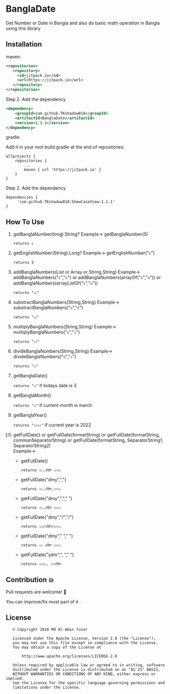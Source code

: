# BanglaDate
Get Number or Date in Bangla and also do basic math operation in Bangla using this library

## Installation

maven:
```xml
<repositories>
   <repository>
     <id>jitpack.io</id>
     <url>https://jitpack.io</url>
   </repository>
</repositories>
```
 
Step 2. Add the dependency
```xml
<dependency>
    <groupId>com.github.TKshadow018</groupId>
    <artifactId>BanglaDate</artifactId>
    <version>1.1.1</version>
</dependency>
```
gradle:
	
Add it in your root build.gradle at the end of repositories:
	
    allprojects {
        repositories {
            ...
            maven { url 'https://jitpack.io' }
        }
    }


Step 2. Add the dependency

    dependencies {
         'com.github.TKshadow018:ShowCaseView:1.1.1'
    }

## How To Use

1. getBanglaNumber(long):String?
    Example-> 
      getBanglaNumber(5) 

      `returns ৫`


2. getEnglishNumber(String):Long?
    Example-> 
      getEnglishNumber("৫") 

      `returns 5`


3. addBanglaNumbers(List<Sting> or Array<String> or String,String)
    Example-> 
      addBanglaNumbers("৫","৬") or
      addBanglaNumbers(arrayOf("৫","৬")) or
      addBanglaNumbers(arrayListOf("৫","৬"))

      `returns "১১"`
      
4. substractBanglaNumbers(String,String)
    Example-> 
       substractBanglaNumbers("৬","৫")
       
      `returns "১১"`

5. multiplyBanglaNumbers(String,String)
    Example-> 
      multiplyBanglaNumbers("৫","২")

      `returns "১০"`

6. divideBanglaNumbers(String,String)
    Example-> 
      divideBanglaNumbers("৬","২")

      `returns "৩"`
      
7. getBanglaDate()

      `returns "৩"` if todays date is 3
      
8. getBanglaMonth()

      `returns "৩"` if current month is march
      
9. getBanglaYear()

      `returns "২০২২"` if current year is 2022
      
10. getFullDate() or getFullDate(formatString)  or getFullDate(formatString, commonSeparatorString)  or getFullDate(formatString, SeparatorString1, SeparatorString2)  
    Example-> 
     * getFullDate()
      
        `returns ২০,এপ্রিল ২০২১`
       
     * getFullDate("dmy",",")
      
       `returns ২০,এপ্রিল,২০২১`
       
     * getFullDate("dmy",","," ")
      
       `returns ২০,এপ্রিল ২০২১`
       
     * getFullDate("dmy","/","/")
      
       `returns ২০/এপ্রিল/২০২১`
       
     * getFullDate("dmy"," "," ")
      
       `returns ২০ এপ্রিল ২০২১`
       
     * getFullDate("ydm",", "," ")
      
       `returns ২০২১, ২০এপ্রিল`
    
      
## Contribution :collision:

Pull requests are welcome! :clap:

You can improve/fix most part of it . 
      
## License
```
   © Copyright 2018 Md Al-Amin Tusar

   Licensed under the Apache License, Version 2.0 (the "License");
   you may not use this file except in compliance with the License.
   You may obtain a copy of the License at

       http://www.apache.org/licenses/LICENSE-2.0

   Unless required by applicable law or agreed to in writing, software
   distributed under the License is distributed on an "AS IS" BASIS,
   WITHOUT WARRANTIES OR CONDITIONS OF ANY KIND, either express or implied.
   See the License for the specific language governing permissions and
   limitations under the License.
